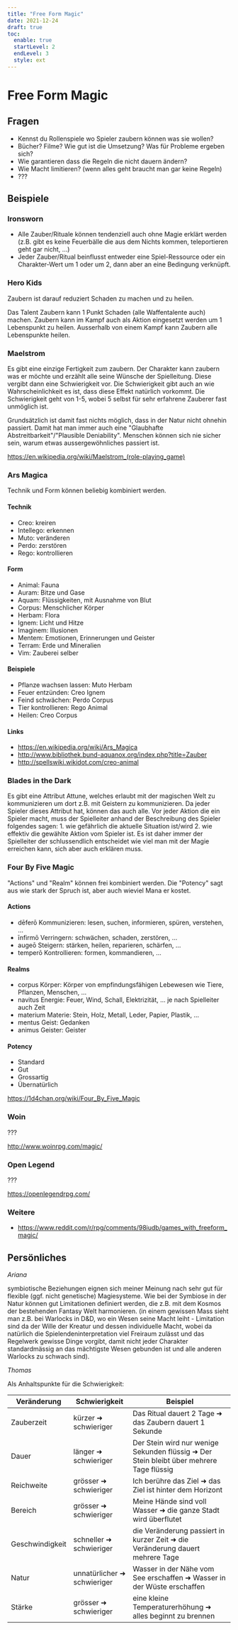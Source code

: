 ```yaml
---
title: "Free Form Magic"
date: 2021-12-24
draft: true
toc:
  enable: true
  startLevel: 2
  endLevel: 3
  style: ext
---
```


# Free Form Magic

## Fragen

- Kennst du Rollenspiele wo Spieler zaubern können was sie wollen?
- Bücher? Filme? Wie gut ist die Umsetzung? Was für Probleme ergeben sich?
- Wie garantieren dass die Regeln die nicht dauern ändern?
- Wie Macht limitieren? (wenn alles geht braucht man gar keine Regeln)
- ???

## Beispiele

### Ironsworn

- Alle Zauber/Rituale können tendenziell auch ohne Magie erklärt werden (z.B. gibt es keine Feuerbälle die aus dem Nichts kommen, teleportieren geht gar nicht, ...)
- Jeder Zauber/Ritual beinflusst entweder eine Spiel-Ressource oder ein Charakter-Wert um 1 oder um 2, dann aber an eine Bedingung verknüpft.

### Hero Kids

Zaubern ist darauf reduziert Schaden zu machen und zu heilen.

Das Talent Zaubern kann 1 Punkt Schaden (alle Waffentalente auch) machen. Zaubern kann im Kampf auch als Aktion eingesetzt werden um 1 Lebenspunkt zu heilen. Ausserhalb von einem Kampf kann Zaubern alle Lebenspunkte heilen.

### Maelstrom

Es gibt eine einzige Fertigkeit zum zaubern. Der Charakter kann zaubern was er möchte und erzählt alle seine Wünsche der Spielleitung. Diese vergibt dann eine Schwierigkeit vor. Die Schwierigkeit gibt auch an wie Wahrscheinlichkeit es ist, dass diese Effekt natürlich vorkommt. Die Schwierigkeit geht von 1-5, wobei 5 selbst für sehr erfahrene Zauberer fast unmöglich ist.

Grundsätzlich ist damit fast nichts möglich, dass in der Natur nicht ohnehin passiert. Damit hat man immer auch eine "Glaubhafte Abstreitbarkeit"/"Plausible Deniability". Menschen können sich nie sicher sein, warum etwas aussergewöhnliches passiert ist.

https://en.wikipedia.org/wiki/Maelstrom_(role-playing_game)

### Ars Magica

Technik und Form können beliebig kombiniert werden.

#### Technik

- Creo: kreiren
- Intellego: erkennen
- Muto: veränderen
- Perdo: zerstören
- Rego: kontrollieren

#### Form

- Animal: Fauna
- Auram: Bitze und Gase
- Aquam: Flüssigkeiten, mit Ausnahme von Blut
- Corpus: Menschlicher Körper
- Herbam: Flora
- Ignem: Licht und Hitze
- Imaginem: Illusionen
- Mentem: Emotionen, Erinnerungen und Geister
- Terram: Erde und Mineralien
- Vim: Zauberei selber

#### Beispiele

- Pflanze wachsen lassen: Muto Herbam
- Feuer entzünden: Creo Ignem
- Feind schwächen: Perdo Corpus
- Tier kontrollieren: Rego Animal
- Heilen: Creo Corpus

#### Links

- https://en.wikipedia.org/wiki/Ars_Magica
- http://www.bibliothek.bund-aquanox.org/index.php?title=Zauber
- http://spellswiki.wikidot.com/creo-animal

### Blades in the Dark

Es gibt eine Attribut Attune, welches erlaubt mit der magischen Welt zu kommunizieren um dort z.B. mit Geistern zu kommunizieren. Da jeder Spieler dieses Attribut hat, können das auch alle. Vor jeder Aktion die ein Spieler macht, muss der Spielleiter anhand der Beschreibung des Spieler folgendes sagen: 1. wie gefährlich die aktuelle Situation ist/wird 2. wie effektiv die gewählte Aktion vom Spieler ist. Es ist daher immer der Spielleiter der schlussendlich entscheidet wie viel man mit der Magie erreichen kann, sich aber auch erklären muss.

### Four By Five Magic

"Actions" und "Realm" können frei kombiniert werden. Die "Potency" sagt aus wie stark der Spruch ist, aber auch wieviel Mana er kostet.

#### Actions

- dēferō Kommunizieren: lesen, suchen, informieren, spüren, verstehen, ...
- īnfirmō Verringern: schwächen, schaden, zerstören, ...
- augeō Steigern: stärken, heilen, reparieren, schärfen, ...
- temperō Kontrollieren: formen, kommandieren, ...

#### Realms

- corpus Körper: Körper von empfindungsfähigen Lebewesen wie Tiere, Pflanzen, Menschen, ...
- navitus Energie: Feuer, Wind, Schall, Elektrizität, ... je nach Spielleiter auch Zeit
- materium Materie: Stein, Holz, Metall, Leder, Papier, Plastik, ...
- mentus Geist: Gedanken
- animus Geister: Geister

#### Potency

- Standard
- Gut
- Grossartig
- Übernatürlich

https://1d4chan.org/wiki/Four_By_Five_Magic

### Woin

???

http://www.woinrpg.com/magic/

### Open Legend

???

https://openlegendrpg.com/

### Weitere

- https://www.reddit.com/r/rpg/comments/98iudb/games_with_freeform_magic/

## Persönliches

*Ariana*

symbiotische Beziehungen eignen sich meiner Meinung nach sehr gut für flexible (ggf. nicht genetische) Magiesysteme. Wie bei der Symbiose in der Natur können gut Limitationen definiert werden, die z.B. mit dem Kosmos der bestehenden Fantasy Welt harmonieren.  (in einem gewissen Mass sieht man z.B. bei Warlocks in D&D, wo ein Wesen seine Macht leiht - Limitation sind da der Wille der Kreatur und dessen individuelle Macht, wobei da natürlich die Spielendeninterpretation viel Freiraum zulässt und das Regelwerk gewisse Dinge vorgibt, damit nicht jeder Charakter standardmässig an das mächtigste Wesen gebunden ist und alle anderen Warlocks zu schwach sind).

*Thomas*

Als Anhaltspunkte für die Schwierigkeit:

| Veränderung | Schwierigkeit | Beispiel |
| - | - | - |
| Zauberzeit | kürzer ➜ schwieriger | Das Ritual dauert 2 Tage ➜ das Zaubern dauert 1 Sekunde |
| Dauer | länger ➜ schwieriger | Der Stein wird nur wenige Sekunden flüssig ➜ Der Stein bleibt über mehrere Tage flüssig |
| Reichweite | grösser ➜ schwieriger | Ich berühre das Ziel ➜ das Ziel ist hinter dem Horizont |
| Bereich | grösser ➜ schwieriger | Meine Hände sind voll Wasser ➜ die ganze Stadt wird überflutet |
| Geschwindigkeit | schneller ➜ schwieriger | die Veränderung passiert in kurzer Zeit ➜ die Veränderung dauert mehrere Tage |
| Natur | unnatürlicher ➜ schwieriger | Wasser in der Nähe vom See erschaffen ➜ Wasser in der Wüste erschaffen |
| Stärke | grösser ➜ schwieriger | eine kleine Temperaturerhöhung ➜ alles beginnt zu brennen |
